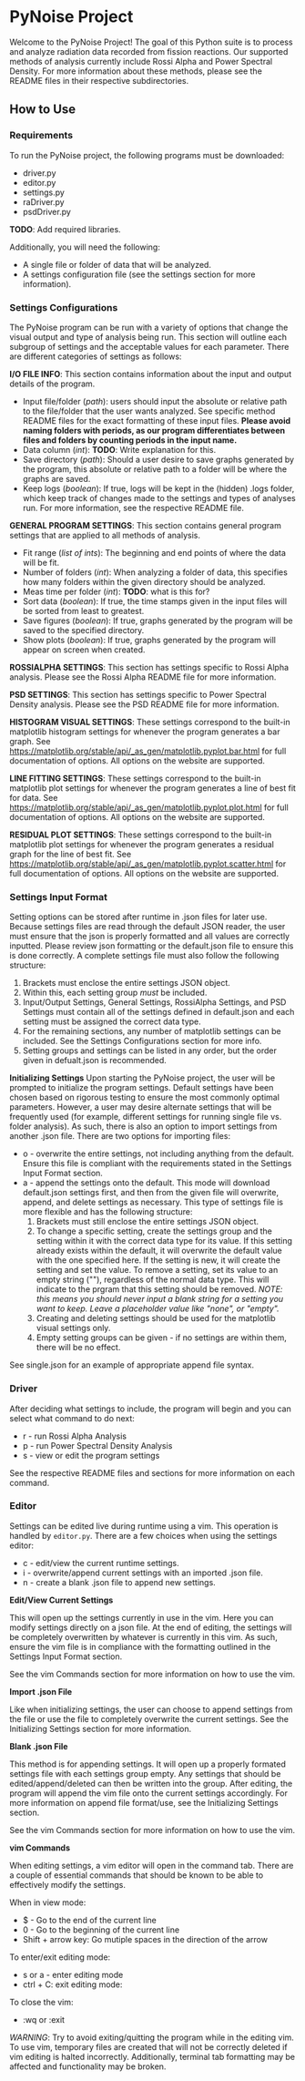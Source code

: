 # PyNoise Project

Welcome to the PyNoise Project! The goal of this Python suite is to process and analyze radiation data recorded from fission reactions. Our supported methods of analysis currently include Rossi Alpha and Power Spectral Density. For more information about these methods, please see the README files in their respective subdirectories.

## How to Use



### Requirements

To run the PyNoise project, the following programs must be downloaded:
* driver.py
* editor.py
* settings.py
* raDriver.py
* psdDriver.py

**TODO**: Add required libraries.

Additionally, you will need the following:
* A single file or folder of data that will be analyzed.
* A settings configuration file (see the settings section for more information).

### Settings Configurations

The PyNoise program can be run with a variety of options that change the visual output and type of analysis being run. This section will outline each subgroup of settings and the acceptable values for each parameter. There are different categories of settings as follows:  

**I/O FILE INFO**: This section contains information about the input and output details of the program.
* Input file/folder (*path*): users should input the absolute or relative path to the file/folder that the user wants analyzed. See specific method README files for the exact formatting of these input files. **Please avoid naming folders with periods, as our program differentiates between files and folders by counting periods in the input name.**
* Data column (*int*): **TODO**: Write explanation for this.
* Save directory (*path*): Should a user desire to save graphs generated by the program, this absolute or relative path to a folder will be where the graphs are saved.
* Keep logs (*boolean*): If true, logs will be kept in the (hidden) .logs folder, which keep track of changes made to the settings and types of analyses run. For more information, see the respective README file.

**GENERAL PROGRAM SETTINGS**: This section contains general program settings that are applied to all methods of analysis.
* Fit range (*list of ints*): The beginning and end points of where the data will be fit.
* Number of folders (*int*): When analyzing a folder of data, this specifies how many folders within the given directory should be analyzed.
* Meas time per folder (*int*): **TODO**: what is this for?
* Sort data (*boolean*): If true, the time stamps given in the input files will be sorted from least to greatest.
* Save figures (*boolean*): If true, graphs generated by the program will be saved to the specified directory.
* Show plots (*boolean*): If true, graphs generated by the program will appear on screen when created.

**ROSSIALPHA SETTINGS**: This section has settings specific to Rossi Alpha analysis. Please see the Rossi Alpha README file for more information.

**PSD SETTINGS**: This section has settings specific to Power Spectral Density analysis. Please see the PSD README file for more information.

**HISTOGRAM VISUAL SETTINGS**: These settings correspond to the built-in matplotlib histogram settings for whenever the program generates a bar graph. See https://matplotlib.org/stable/api/_as_gen/matplotlib.pyplot.bar.html for full documentation of options. All options on the website are supported.

**LINE FITTING SETTINGS**: These settings correspond to the built-in matplotlib plot settings for whenever the program generates a line of best fit for data. See https://matplotlib.org/stable/api/_as_gen/matplotlib.pyplot.plot.html for full documentation of options. All options on the website are supported.

**RESIDUAL PLOT SETTINGS**: These settings correspond to the built-in matplotlib plot settings for whenever the program generates a residual graph for the line of best fit. See https://matplotlib.org/stable/api/_as_gen/matplotlib.pyplot.scatter.html for full documentation of options. All options on the website are supported. 

### Settings Input Format
Setting options can be stored after runtime in .json files for later use. Because settings files are read through the default JSON reader, the user must ensure that the json is properly formatted and all values are correctly inputted. Please review json formatting or the default.json file to ensure this is done correctly. A complete settings file must also follow the following structure:
1. Brackets must enclose the entire settings JSON object.
2. Within this, each setting group *must* be included.
3. Input/Output Settings, General Settings, RossiAlpha Settings, and PSD Settings must contain all of the settings defined in default.json and each setting must be assigned the correct data type.
4. For the remaining sections, any number of matplotlib settings can be included. See the Settings Configurations section for more info.
5. Setting groups and settings can be listed in any order, but the order given in defualt.json is recommended.

**Initializing Settings**
Upon starting the PyNoise project, the user will be prompted to initialize the program settings. Default settings have been chosen based on rigorous testing to ensure the most commonly optimal parameters. However, a user may desire alternate settings that will be frequently used (for example, different settings for running single file vs. folder analysis). As such, there is also an option to import settings from another .json file. There are two options for importing files:
* o - overwrite the entire settings, not including anything from the default. Ensure this file is compliant with the requirements stated in the Settings Input Format section.
* a - append the settings onto the default. This mode will download default.json settings first, and then from the given file will overwrite, append, and delete settings as necessary. This type of settings file is more flexible and has the following structure:
    1. Brackets must still enclose the entire settings JSON object.
    2. To change a specific setting, create the settings group and the setting within it with the correct data type for its value. If this setting already exists within the default, it will overwrite the default value with the one specified here. If the setting is new, it will create the setting and set the value. To remove a setting, set its value to an empty string (""), regardless of the normal data type. This will indicate to the prgram that this setting should be removed. *NOTE: this means you should never input a blank string for a setting you want to keep. Leave a placeholder value like "none", or "empty".*
    3. Creating and deleting settings should be used for the matplotlib visual settings only.
    4. Empty setting groups can be given - if no settings are within them, there will be no effect.

See single.json for an example of appropriate append file syntax.

### Driver

After deciding what settings to include, the program will begin and you can select what command to do next:
* r - run Rossi Alpha Analysis
* p - run Power Spectral Density Analysis
* s - view or edit the program settings

See the respective README files and sections for more information on each command.

### Editor
Settings can be edited live during runtime using a vim. This operation is handled by ```editor.py```. There are a few choices when using the settings editor:
* c - edit/view the current runtime settings.
* i - overwrite/append current settings with an imported .json file.
* n - create a blank .json file to append new settings.

**Edit/View Current Settings**

This will open up the settings currently in use in the vim. Here you can modify settings directly on a json file. At the end of editing, the settings will be completely overwritten by whatever is currently in this vim. As such, ensure the vim file is in compliance with the formatting outlined in the Settings Input Format section.

See the vim Commands section for more information on how to use the vim.

**Import .json File**

Like when initializing settings, the user can choose to append settings from the file or use the file to completely overwrite the current settings. See the Initializing Settings section for more information.

**Blank .json File**

This method is for appending settings. It will open up a properly formated settings file with each settings group empty. Any settings that should be edited/append/deleted can then be written into the group. After editing, the program will append the vim file onto the current settings accordingly. For more information on append file format/use, see the Initializing Settings section.

See the vim Commands section for more information on how to use the vim.

**vim Commands**

When editing settings, a vim editor will open in the command tab. There are a couple of essential commands that should be known to be able to effectively modify the settings.

When in view mode:
* $ - Go to the end of the current line
* 0 - Go to the beginning of the current line
* Shift + arrow key: Go mutiple spaces in the direction of the arrow

To enter/exit editing mode:
* s or a - enter editing mode
* ctrl + C: exit editing mode:

To close the vim:
* :wq or :exit

*WARNING*: Try to avoid exiting/quitting the program while in the editing vim. To use vim, temporary files are created that will not be correctly deleted if vim editing is halted incorrectly. Additionally, terminal tab formatting may be affected and functionality may be broken.